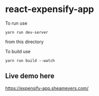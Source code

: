 # react-expensify-app


To run use 
```
yarn run dev-server
``` 
from this directory

To build use
```
yarn run build --watch
```

## Live demo here

https://expensify-app.sheameyers.com/
